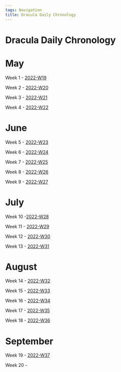 ```yaml
---
tags: Navigation
title: Dracula Daily Chronology
---
```


# Dracula Daily Chronology

# May

Week 1 - [2022-W19](2022-W19.md)

Week 2 - [2022-W20](2022-W20.md)

Week 3 - [2022-W21](2022-W21.md)

Week 4 - [2022-W22](2022-W22.md)

# June

Week 5 - [2022-W23](2022-W23.md)

Week 6 - [2022-W24](2022-W24.md)

Week 7 - [2022-W25](2022-W25.md)

Week 8 - [2022-W26](2022-W26.md)

Week 9 - [2022-W27](2022-W27.md)

# July

Week 10 -[2022-W28](2022-W28.md)

Week 11 - [2022-W29](2022-W29.md)

Week 12 - [2022-W30](2022-W30.md)

Week 13 - [2022-W31](2022-W31.md)

# August

Week 14 - [2022-W32](2022-W32.md)

Week 15 - [2022-W33](2022-W33.md)

Week 16 - [2022-W34](2022-W34.md)

Week 17 - [2022-W35](2022-W35.md)

Week 18 - [2022-W36](2022-W36.md)

# September

Week 19 - [2022-W37](2022-W37.md)

Week 20 -